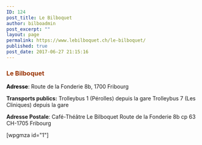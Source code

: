 ```yaml
---
ID: 124
post_title: Le Bilboquet
author: bilboadmin
post_excerpt: ""
layout: page
permalink: https://www.lebilboquet.ch/le-bilboquet/
published: true
post_date: 2017-06-27 21:15:16
---
```

<h3><span style="color: #993300;"><strong>Le Bilboquet</strong></span></h3>
<span style="color: #000000;"><strong>Adresse</strong>:
</span>Route de la Fonderie 8b, 1700 Fribourg

<strong>Transports publics:</strong>
Trolleybus 1 (Pérolles) depuis la gare
Trolleybus 7 (Les Cliniques) depuis la gare

<strong>Adresse Postale</strong>:
Café-Théâtre Le Bilboquet
Route de la Fonderie 8b
cp 63
CH-1705 Fribourg

[wpgmza id="1"]